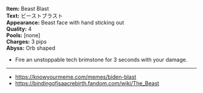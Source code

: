 **Item:** Beast Blast
<br>
**Text:** ビーストブラスト
<br>
**Appearance:** Beast face with hand sticking out
<br>
**Quality:** 4
<br>
**Pools:** [none]
<br>
**Charges:** 3 pips
<br>
**Abyss:** Orb shaped

- Fire an unstoppable tech brimstone for 3 seconds with your damage.

---

- https://knowyourmeme.com/memes/biden-blast
- https://bindingofisaacrebirth.fandom.com/wiki/The_Beast